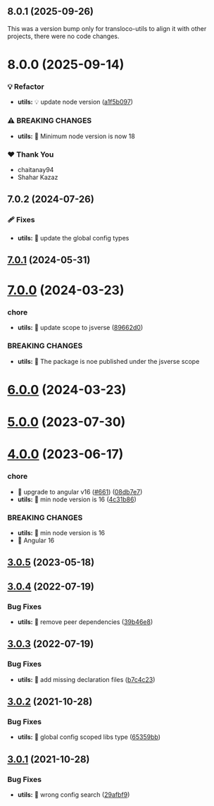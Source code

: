 ## 8.0.1 (2025-09-26)

This was a version bump only for transloco-utils to align it with other projects, there were no code changes.

# 8.0.0 (2025-09-14)

### 💡 Refactor

- **utils:** 💡 update node version ([a1f5b097](https://github.com/jsverse/transloco/commit/a1f5b097))

### ⚠ BREAKING CHANGES

- **utils:** 🧨 Minimum node version is now 18

### ❤️ Thank You

- chaitanay94
- Shahar Kazaz

## 7.0.2 (2024-07-26)

### 🩹 Fixes

- **utils:** 🐛 update the global config types

## [7.0.1](https://github.com/jsverse/transloco/compare/transloco-utils-7.0.0...transloco-utils-7.0.1) (2024-05-31)

# [7.0.0](https://github.com/jsverse/transloco/compare/transloco-utils-6.0.0...transloco-utils-7.0.0) (2024-03-23)

### chore

- **utils:** 🤖 update scope to jsverse ([89662d0](https://github.com/jsverse/transloco/commit/89662d0d950d233bed5502fa7a182f42cdad2838))

### BREAKING CHANGES

- **utils:** 🧨 The package is noe published under the jsverse scope

# [6.0.0](https://github.com/jsverse/transloco/compare/transloco-utils-5.0.0...transloco-utils-6.0.0) (2024-03-23)

# [5.0.0](https://github.com/jsverse/transloco/compare/transloco-utils-4.0.0...transloco-utils-5.0.0) (2023-07-30)

# [4.0.0](https://github.com/jsverse/transloco/compare/transloco-utils-3.0.5...transloco-utils-4.0.0) (2023-06-17)

### chore

- 🤖 upgrade to angular v16 ([#661](https://github.com/jsverse/transloco/issues/661)) ([08db7e7](https://github.com/jsverse/transloco/commit/08db7e7d1f64846fa0b07123dee8ff5bff20b4f0))
- **utils:** 🤖 min node version is 16 ([4c31b86](https://github.com/jsverse/transloco/commit/4c31b865ec57786ea961a414ef07510532afcddc))

### BREAKING CHANGES

- **utils:** 🧨 min node version is 16
- 🧨 Angular 16

## [3.0.5](https://github.com/jsverse/transloco/compare/transloco-utils-3.0.4...transloco-utils-3.0.5) (2023-05-18)

## [3.0.4](https://github.com/jsverse/transloco/compare/transloco-utils-3.0.3...transloco-utils-3.0.4) (2022-07-19)

### Bug Fixes

- **utils:** 🐛 remove peer dependencies ([39b46e8](https://github.com/jsverse/transloco/commit/39b46e871ddf73ac8e23ce3e169ba9c09c8c9f97))

## [3.0.3](https://github.com/jsverse/transloco/compare/transloco-utils-3.0.2...transloco-utils-3.0.3) (2022-07-19)

### Bug Fixes

- **utils:** 🐛 add missing declaration files ([b7c4c23](https://github.com/jsverse/transloco/commit/b7c4c23ba2c9b337615166f94106b416a4ed0377))

## [3.0.2](https://github.com/jsverse/transloco/compare/transloco-utils-3.0.1...transloco-utils-3.0.2) (2021-10-28)

### Bug Fixes

- **utils:** 🐛 global config scoped libs type ([65359bb](https://github.com/jsverse/transloco/commit/65359bb503a94dea9ff24b16fe2e06a3bb15cffc))

## [3.0.1](https://github.com/jsverse/transloco/compare/transloco-utils-3.0.0...transloco-utils-3.0.1) (2021-10-28)

### Bug Fixes

- **utils:** 🐛 wrong config search ([29afbf9](https://github.com/jsverse/transloco/commit/29afbf9164607c7e941451031a8f6bf426ff3a6d))

